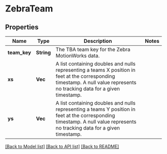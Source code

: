 # ZebraTeam

## Properties

Name | Type | Description | Notes
------------ | ------------- | ------------- | -------------
**team_key** | **String** | The TBA team key for the Zebra MotionWorks data. | 
**xs** | **Vec<f64>** | A list containing doubles and nulls representing a teams X position in feet at the corresponding timestamp. A null value represents no tracking data for a given timestamp. | 
**ys** | **Vec<f64>** | A list containing doubles and nulls representing a teams Y position in feet at the corresponding timestamp. A null value represents no tracking data for a given timestamp. | 

[[Back to Model list]](../README.md#documentation-for-models) [[Back to API list]](../README.md#documentation-for-api-endpoints) [[Back to README]](../README.md)


